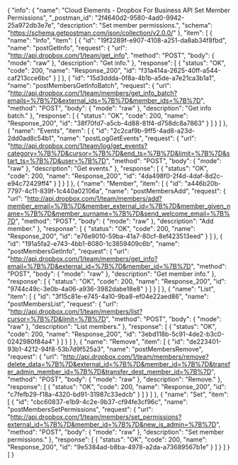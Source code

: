 {
  "info": {
    "name": "Cloud Elements - Dropbox For Business API Set Member Permissions",
    "_postman_id": "2f4640d2-9580-4ad0-9942-25a972db3e7e",
    "description": "Set member permissions.",
    "schema": "https://schema.getpostman.com/json/collection/v2.0.0/"
  },
  "item": [
    {
      "name": "Info",
      "item": [
        {
          "id": "19f2289f-e907-4108-a251-da8ab34f8fbd",
          "name": "postGetInfo",
          "request": {
            "url": "http://api.dropbox.com/1/team/get_info",
            "method": "POST",
            "body": {
              "mode": "raw"
            },
            "description": "Get info."
          },
          "response": [
            {
              "status": "OK",
              "code": 200,
              "name": "Response_200",
              "id": "f31a414a-2625-40ff-a544-caf213cce6bc"
            }
          ]
        },
        {
          "id": "15d3ddda-0f8a-4b1b-a5de-a7e21ca3b1a1",
          "name": "postMembersGetInfoBatch",
          "request": {
            "url": "http://api.dropbox.com/1/team/members/get_info_batch?emails=%7B%7D&external_ids=%7B%7D&member_ids=%7B%7D",
            "method": "POST",
            "body": {
              "mode": "raw"
            },
            "description": "Get info batch."
          },
          "response": [
            {
              "status": "OK",
              "code": 200,
              "name": "Response_200",
              "id": "38f70fd7-a5cb-4d88-81f4-d758dc8a7863"
            }
          ]
        }
      ]
    },
    {
      "name": "Events",
      "item": [
        {
          "id": "2c2caf9b-9ff5-4ad8-a23d-2dd0ad8c54b1",
          "name": "postLogGetEvents",
          "request": {
            "url": "http://api.dropbox.com/1/team/log/get_events?category=%7B%7D&cursor=%7B%7D&end_ts=%7B%7D&limit=%7B%7D&start_ts=%7B%7D&user=%7B%7D",
            "method": "POST",
            "body": {
              "mode": "raw"
            },
            "description": "Get events."
          },
          "response": [
            {
              "status": "OK",
              "code": 200,
              "name": "Response_200",
              "id": "4da498f0-2f4d-4daf-8d2c-e94c72429ff4"
            }
          ]
        }
      ]
    },
    {
      "name": "Member",
      "item": [
        {
          "id": "a446b20b-7797-4c11-839f-1c440a02106a",
          "name": "postMembersAdd",
          "request": {
            "url": "http://api.dropbox.com/1/team/members/add?member_email=%7B%7D&member_external_id=%7B%7D&member_given_name=%7B%7D&member_surname=%7B%7D&send_welcome_email=%7B%7D",
            "method": "POST",
            "body": {
              "mode": "raw"
            },
            "description": "Add member."
          },
          "response": [
            {
              "status": "OK",
              "code": 200,
              "name": "Response_200",
              "id": "e76e9010-59ba-41a7-80cf-8ef423513eed"
            }
          ]
        },
        {
          "id": "191a5fa2-e743-4bb1-8080-1c3859409c6b",
          "name": "postMembersGetInfo",
          "request": {
            "url": "http://api.dropbox.com/1/team/members/get_info?email=%7B%7D&external_id=%7B%7D&member_id=%7B%7D",
            "method": "POST",
            "body": {
              "mode": "raw"
            },
            "description": "Get member info."
          },
          "response": [
            {
              "status": "OK",
              "code": 200,
              "name": "Response_200",
              "id": "9744c49c-3e0b-4a06-a936-3982dabe18e8"
            }
          ]
        }
      ]
    },
    {
      "name": "List",
      "item": [
        {
          "id": "3f15c81e-e745-4a10-9ba8-ef04e22aed86",
          "name": "postMembersList",
          "request": {
            "url": "http://api.dropbox.com/1/team/members/list?cursor=%7B%7D&limit=%7B%7D",
            "method": "POST",
            "body": {
              "mode": "raw"
            },
            "description": "List members."
          },
          "response": [
            {
              "status": "OK",
              "code": 200,
              "name": "Response_200",
              "id": "3ebd118b-5c91-4de2-b3c0-0242980f84a4"
            }
          ]
        }
      ]
    },
    {
      "name": "Remove",
      "item": [
        {
          "id": "de223401-93b1-4212-94f8-53b7d9f525a3",
          "name": "postMembersRemove",
          "request": {
            "url": "http://api.dropbox.com/1/team/members/remove?delete_data=%7B%7D&external_id=%7B%7D&member_id=%7B%7D&transfer_admin_member_id=%7B%7D&transfer_dest_member_id=%7B%7D",
            "method": "POST",
            "body": {
              "mode": "raw"
            },
            "description": "Remove."
          },
          "response": [
            {
              "status": "OK",
              "code": 200,
              "name": "Response_200",
              "id": "c7fefb29-f18a-4320-bd91-31987c33edcb"
            }
          ]
        }
      ]
    },
    {
      "name": "Set",
      "item": [
        {
          "id": "cbc60837-e1b9-4c2e-9b37-cf94fe3cf96c",
          "name": "postMembersSetPermissions",
          "request": {
            "url": "http://api.dropbox.com/1/team/members/set_permissions?external_id=%7B%7D&member_id=%7B%7D&new_is_admin=%7B%7D",
            "method": "POST",
            "body": {
              "mode": "raw"
            },
            "description": "Set member permissions."
          },
          "response": [
            {
              "status": "OK",
              "code": 200,
              "name": "Response_200",
              "id": "9e5384ad-b8ba-4978-a2da-a73689567b1e"
            }
          ]
        }
      ]
    }
  ]
}